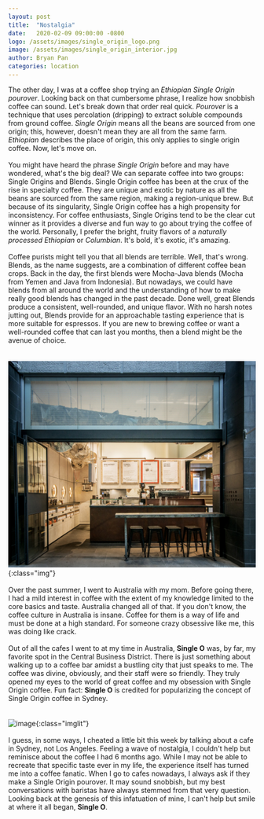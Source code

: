 ```yaml
---
layout: post
title:  "Nostalgia"
date:   2020-02-09 09:00:00 -0800
logo: /assets/images/single_origin_logo.png
image: /assets/images/single_origin_interior.jpg
author: Bryan Pan
categories: location
---
```

The other day, I was at a coffee shop trying an *Ethiopian Single Origin pourover*. Looking back on that cumbersome phrase, I realize how snobbish coffee can sound. Let's break down that order real quick. *Pourover* is a technique that uses percolation (dripping) to extract soluble compounds from ground coffee. *Single Origin* means all the beans are sourced from one origin; this, however, doesn't mean they are all from the same farm. *Ethiopian* describes the place of origin, this only applies to single origin coffee. Now, let's move on.
<br/>  
You might have heard the phrase *Single Origin* before and may have wondered, what's the big deal? We can separate coffee into two groups: Single Origins and Blends. Single Origin coffee has been at the crux of the rise in specialty coffee. They are unique and exotic by nature as all the beans are sourced from the same region, making a region-unique brew. But because of its singularity, Single Origin coffee has a high propensity for inconsistency. For coffee enthusiasts, Single Origins tend to be the clear cut winner as it provides a diverse and fun way to go about trying the coffee of the world. Personally, I prefer the bright, fruity flavors of a *naturally processed Ethiopian* or *Columbian*. It's bold, it's exotic, it's amazing.
<br/>  
Coffee purists might tell you that all blends are terrible. Well, that's wrong. Blends, as the name suggests, are a combination of different coffee bean crops. Back in the day, the first blends were Mocha-Java blends (Mocha from Yemen and Java from Indonesia). But nowadays, we could have blends from all around the world and the understanding of how to make really good blends has changed in the past decade. Done well, great Blends produce a consistent, well-rounded, and unique flavor. With no harsh notes jutting out, Blends provide for an approachable tasting experience that is more suitable for espressos. If you are new to brewing coffee or want a well-rounded coffee that can last you months, then a blend might be the avenue of choice.  
<br/>  
![image](/assets/images/single_origin_interior.jpg){:class="img"}
<br/>  
Over the past summer, I went to Australia with my mom. Before going there, I had a mild interest in coffee with the extent of my knowledge limited to the core basics and taste. Australia changed all of that. If you don't know, the coffee culture in Australia is insane. Coffee for them is a way of life and must be done at a high standard. For someone crazy obsessive like me, this was doing like crack.
<br/>  
Out of all the cafes I went to at my time in Australia, **Single O** was, by far, my favorite spot in the Central Business District. There is just something about walking up to a coffee bar amidst a bustling city that just speaks to me. The coffee was divine, obviously, and their staff were so friendly. They truly opened my eyes to the world of great coffee and my obsession with Single Origin coffee. Fun fact: **Single O** is credited for popularizing the concept of Single Origin coffee in Sydney.  
<br/>  
![image](/assets/images/single-origin-coffee.png){:class="imglit"}
<br/>  
I guess, in some ways, I cheated a little bit this week by talking about a cafe in Sydney, not Los Angeles. Feeling a wave of nostalgia, I couldn't help but reminisce about the coffee I had 6 months ago. While I may not be able to recreate that specific taste ever in my life, the experience itself has turned me into a coffee fanatic. When I go to cafes nowadays, I always ask if they make a Single Origin pourover. It may sound snobbish, but my best conversations with baristas have always stemmed from that very question. Looking back at the genesis of this infatuation of mine, I can't help but smile at where it all began, **Single O**.